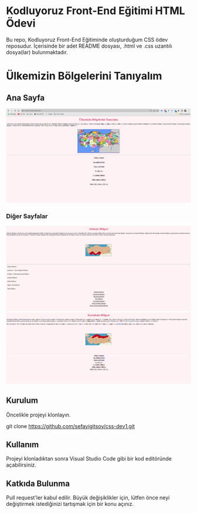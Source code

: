 # Kodluyoruz Front-End Eğitimi HTML Ödevi

Bu repo, Kodluyoruz Front-End Eğitiminde oluşturduğum CSS ödev reposudur. İçerisinde bir adet README dosyası, .html ve .css uzantılı dosya(lar) bulunmaktadır.

# Ülkemizin Bölgelerini Tanıyalım
## Ana Sayfa
![AnaSayfa](images/Screenshot_1.png)
### Diğer Sayfalar
![1](images/Screenshot_2.png)
![2](images/Screenshot_3.png)

## Kurulum

Öncelikle projeyi klonlayın.

git clone https://github.com/sefayigitsoy/css-dev1.git

## Kullanım

Projeyi klonladıktan sonra Visual Studio Code gibi bir kod editöründe açabilirsiniz.

## Katkıda Bulunma

Pull request'ler kabul edilir. Büyük değişiklikler için, lütfen önce neyi değiştirmek istediğinizi tartışmak için bir konu açınız.
